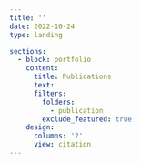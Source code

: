 ```yaml
---
title: ''
date: 2022-10-24
type: landing

sections:
  - block: portfolio
    content:
      title: Publications
      text: 
      filters:
        folders:
          - publication
        exclude_featured: true
    design:
      columns: '2'
      view: citation
---
```

